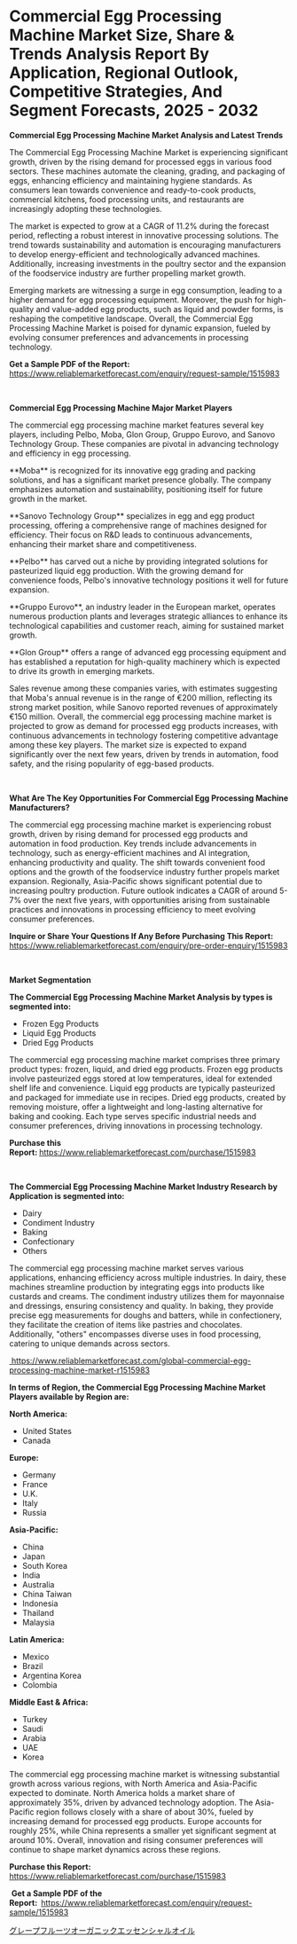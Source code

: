 <p><h1>Commercial Egg Processing Machine Market Size, Share & Trends Analysis Report By Application, Regional Outlook, Competitive Strategies, And Segment Forecasts, 2025 - 2032</h1></p><p><strong>Commercial Egg Processing Machine Market Analysis and Latest Trends</strong></p>
<p><p>The Commercial Egg Processing Machine Market is experiencing significant growth, driven by the rising demand for processed eggs in various food sectors. These machines automate the cleaning, grading, and packaging of eggs, enhancing efficiency and maintaining hygiene standards. As consumers lean towards convenience and ready-to-cook products, commercial kitchens, food processing units, and restaurants are increasingly adopting these technologies.</p><p>The market is expected to grow at a CAGR of 11.2% during the forecast period, reflecting a robust interest in innovative processing solutions. The trend towards sustainability and automation is encouraging manufacturers to develop energy-efficient and technologically advanced machines. Additionally, increasing investments in the poultry sector and the expansion of the foodservice industry are further propelling market growth. </p><p>Emerging markets are witnessing a surge in egg consumption, leading to a higher demand for egg processing equipment. Moreover, the push for high-quality and value-added egg products, such as liquid and powder forms, is reshaping the competitive landscape. Overall, the Commercial Egg Processing Machine Market is poised for dynamic expansion, fueled by evolving consumer preferences and advancements in processing technology.</p></p>
<p><strong>Get a Sample PDF of the Report:&nbsp;</strong> <a href="https://www.reliablemarketforecast.com/enquiry/request-sample/1515983?utm_campaign=1105&utm_medium=2&utm_source=Github&utm_content=ia&utm_term=18012025&utm_id=commercial-egg-processing-machine">https://www.reliablemarketforecast.com/enquiry/request-sample/1515983</a></p>
<p>&nbsp;</p>
<p><strong>Commercial Egg Processing Machine Major Market Players</strong></p>
<p><p>The commercial egg processing machine market features several key players, including Pelbo, Moba, Glon Group, Gruppo Eurovo, and Sanovo Technology Group. These companies are pivotal in advancing technology and efficiency in egg processing.</p><p>**Moba** is recognized for its innovative egg grading and packing solutions, and has a significant market presence globally. The company emphasizes automation and sustainability, positioning itself for future growth in the market.</p><p>**Sanovo Technology Group** specializes in egg and egg product processing, offering a comprehensive range of machines designed for efficiency. Their focus on R&D leads to continuous advancements, enhancing their market share and competitiveness.</p><p>**Pelbo** has carved out a niche by providing integrated solutions for pasteurized liquid egg production. With the growing demand for convenience foods, Pelbo's innovative technology positions it well for future expansion.</p><p>**Gruppo Eurovo**, an industry leader in the European market, operates numerous production plants and leverages strategic alliances to enhance its technological capabilities and customer reach, aiming for sustained market growth.</p><p>**Glon Group** offers a range of advanced egg processing equipment and has established a reputation for high-quality machinery which is expected to drive its growth in emerging markets.</p><p>Sales revenue among these companies varies, with estimates suggesting that Moba's annual revenue is in the range of €200 million, reflecting its strong market position, while Sanovo reported revenues of approximately €150 million. Overall, the commercial egg processing machine market is projected to grow as demand for processed egg products increases, with continuous advancements in technology fostering competitive advantage among these key players. The market size is expected to expand significantly over the next few years, driven by trends in automation, food safety, and the rising popularity of egg-based products.</p></p>
<p>&nbsp;</p>
<p><strong>What Are The Key Opportunities For Commercial Egg Processing Machine Manufacturers?</strong></p>
<p><p>The commercial egg processing machine market is experiencing robust growth, driven by rising demand for processed egg products and automation in food production. Key trends include advancements in technology, such as energy-efficient machines and AI integration, enhancing productivity and quality. The shift towards convenient food options and the growth of the foodservice industry further propels market expansion. Regionally, Asia-Pacific shows significant potential due to increasing poultry production. Future outlook indicates a CAGR of around 5-7% over the next five years, with opportunities arising from sustainable practices and innovations in processing efficiency to meet evolving consumer preferences.</p></p>
<p><strong>Inquire or Share Your Questions If Any Before Purchasing This Report:</strong> <a href="https://www.reliablemarketforecast.com/enquiry/pre-order-enquiry/1515983?utm_campaign=1105&utm_medium=2&utm_source=Github&utm_content=ia&utm_term=18012025&utm_id=commercial-egg-processing-machine">https://www.reliablemarketforecast.com/enquiry/pre-order-enquiry/1515983</a></p>
<p>&nbsp;</p>
<p><strong>Market Segmentation</strong></p>
<p><strong>The Commercial Egg Processing Machine Market Analysis by types is segmented into:</strong></p>
<p><ul><li>Frozen Egg Products</li><li>Liquid Egg Products</li><li>Dried Egg Products</li></ul></p>
<p><p>The commercial egg processing machine market comprises three primary product types: frozen, liquid, and dried egg products. Frozen egg products involve pasteurized eggs stored at low temperatures, ideal for extended shelf life and convenience. Liquid egg products are typically pasteurized and packaged for immediate use in recipes. Dried egg products, created by removing moisture, offer a lightweight and long-lasting alternative for baking and cooking. Each type serves specific industrial needs and consumer preferences, driving innovations in processing technology.</p></p>
<p><strong>Purchase this Report:&nbsp;</strong><a href="https://www.reliablemarketforecast.com/purchase/1515983?utm_campaign=1105&utm_medium=2&utm_source=Github&utm_content=ia&utm_term=18012025&utm_id=commercial-egg-processing-machine">https://www.reliablemarketforecast.com/purchase/1515983</a></p>
<p>&nbsp;</p>
<p><strong>The Commercial Egg Processing Machine Market Industry Research by Application is segmented into:</strong></p>
<p><ul><li>Dairy</li><li>Condiment Industry</li><li>Baking</li><li>Confectionary</li><li>Others</li></ul></p>
<p><p>The commercial egg processing machine market serves various applications, enhancing efficiency across multiple industries. In dairy, these machines streamline production by integrating eggs into products like custards and creams. The condiment industry utilizes them for mayonnaise and dressings, ensuring consistency and quality. In baking, they provide precise egg measurements for doughs and batters, while in confectionery, they facilitate the creation of items like pastries and chocolates. Additionally, "others" encompasses diverse uses in food processing, catering to unique demands across sectors.</p></p>
<p><a href="https://www.reliablemarketforecast.com/global-commercial-egg-processing-machine-market-r1515983?utm_campaign=1105&utm_medium=2&utm_source=Github&utm_content=ia&utm_term=18012025&utm_id=commercial-egg-processing-machine">&nbsp;https://www.reliablemarketforecast.com/global-commercial-egg-processing-machine-market-r1515983</a></p>
<p><strong>In terms of Region, the Commercial Egg Processing Machine Market Players available by Region are:</strong></p>
<p>
    <p> <strong> North America: </strong>
        <ul>
            <li>United States</li>
            <li>Canada</li>
        </ul>
        </p> 
    <p> <strong> Europe: </strong>
        <ul>
            <li>Germany</li>
            <li>France</li>
            <li>U.K.</li>
            <li>Italy</li>
            <li>Russia</li>
        </ul>
        </p> 
    <p> <strong> Asia-Pacific: </strong>
        <ul>
            <li>China</li>
            <li>Japan</li>
            <li>South Korea</li>
            <li>India</li>
            <li>Australia</li>
            <li>China Taiwan</li>
            <li>Indonesia</li>
            <li>Thailand</li>
            <li>Malaysia</li>
        </ul>
        </p> 
    <p> <strong> Latin America: </strong>
        <ul>
            <li>Mexico</li>
            <li>Brazil</li>
            <li>Argentina Korea</li>
            <li>Colombia</li>
        </ul>
        </p> 
    <p> <strong> Middle East & Africa: </strong>
        <ul>
            <li>Turkey</li>
            <li>Saudi</li>
            <li>Arabia</li>
            <li>UAE</li>
            <li>Korea</li>
        </ul>
    </p>
    </p>
<p><p>The commercial egg processing machine market is witnessing substantial growth across various regions, with North America and Asia-Pacific expected to dominate. North America holds a market share of approximately 35%, driven by advanced technology adoption. The Asia-Pacific region follows closely with a share of about 30%, fueled by increasing demand for processed egg products. Europe accounts for roughly 25%, while China represents a smaller yet significant segment at around 10%. Overall, innovation and rising consumer preferences will continue to shape market dynamics across these regions.</p></p>
<p><strong>Purchase this Report: </strong><a href="https://www.reliablemarketforecast.com/purchase/1515983?utm_campaign=1105&utm_medium=2&utm_source=Github&utm_content=ia&utm_term=18012025&utm_id=commercial-egg-processing-machine">https://www.reliablemarketforecast.com/purchase/1515983</a></p>
<p>&nbsp;<strong>Get a Sample PDF of the Report:&nbsp;&nbsp;</strong><a href="https://www.reliablemarketforecast.com/enquiry/request-sample/1515983?utm_campaign=1105&utm_medium=2&utm_source=Github&utm_content=ia&utm_term=18012025&utm_id=commercial-egg-processing-machine">https://www.reliablemarketforecast.com/enquiry/request-sample/1515983</a></p>
<p><strong></strong></p>
<p><p><a href="https://github.com/lababdou/Market-Research-Report-List-6/blob/main/106921731350.md?utm_campaign=1105&utm_medium=2&utm_source=Github&utm_content=ia&utm_term=18012025&utm_id=commercial-egg-processing-machine">グレープフルーツオーガニックエッセンシャルオイル</a></p></p>